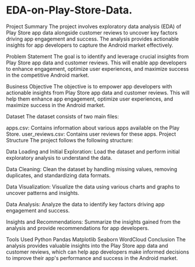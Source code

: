 # EDA-on-Play-Store-Data.
Project Summary
The project involves exploratory data analysis (EDA) of Play Store app data alongside customer reviews to uncover key factors driving app engagement and success. The analysis provides actionable insights for app developers to capture the Android market effectively.

Problem Statement
The goal is to identify and leverage crucial insights from Play Store app data and customer reviews. This will enable app developers to enhance engagement, optimize user experiences, and maximize success in the competitive Android market.

Business Objective
The objective is to empower app developers with actionable insights from Play Store app data and customer reviews. This will help them enhance app engagement, optimize user experiences, and maximize success in the Android market.

Dataset
The dataset consists of two main files:

apps.csv: Contains information about various apps available on the Play Store.
user_reviews.csv: Contains user reviews for these apps.
Project Structure
The project follows the following structure:

Data Loading and Initial Exploration: Load the dataset and perform initial exploratory analysis to understand the data.

Data Cleaning: Clean the dataset by handling missing values, removing duplicates, and standardizing data formats.

Data Visualization: Visualize the data using various charts and graphs to uncover patterns and insights.

Data Analysis: Analyze the data to identify key factors driving app engagement and success.

Insights and Recommendations: Summarize the insights gained from the analysis and provide recommendations for app developers.

Tools Used
Python
Pandas
Matplotlib
Seaborn
WordCloud
Conclusion
The analysis provides valuable insights into the Play Store app data and customer reviews, which can help app developers make informed decisions to improve their app's performance and success in the Android market.
